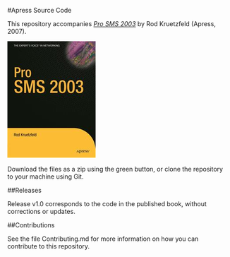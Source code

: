 #Apress Source Code

This repository accompanies [*Pro SMS 2003*](http://www.apress.com/9781590596982) by Rod Kruetzfeld (Apress, 2007).

![Cover image](9781590596982.jpg)

Download the files as a zip using the green button, or clone the repository to your machine using Git.

##Releases

Release v1.0 corresponds to the code in the published book, without corrections or updates.

##Contributions

See the file Contributing.md for more information on how you can contribute to this repository.
